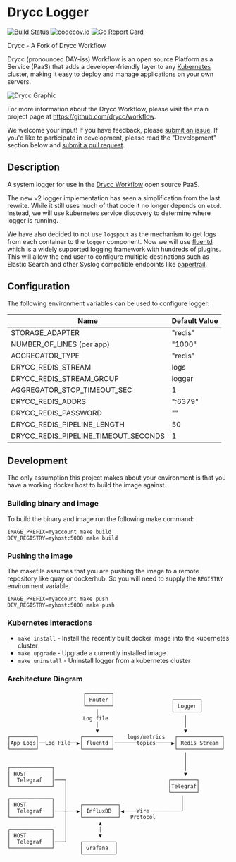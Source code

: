 
# Drycc Logger
[![Build Status](https://drone.drycc.cc/api/badges/drycc/logger/status.svg)](https://drone.drycc.cc/drycc/logger)
[![codecov.io](https://codecov.io/github/drycc/logger/coverage.svg?branch=main)](https://codecov.io/github/drycc/logger?branch=main)
[![Go Report Card](https://goreportcard.com/badge/github.com/drycc/logger)](https://goreportcard.com/report/github.com/drycc/logger)

Drycc - A Fork of Drycc Workflow

Drycc (pronounced DAY-iss) Workflow is an open source Platform as a Service (PaaS) that adds a developer-friendly layer to any [Kubernetes](http://kubernetes.io) cluster, making it easy to deploy and manage applications on your own servers.

![Drycc Graphic](https://getdrycc.blob.core.windows.net/get-drycc/drycc-graphic-small.png)

For more information about the Drycc Workflow, please visit the main project page at https://github.com/drycc/workflow.

We welcome your input! If you have feedback, please [submit an issue][issues]. If you'd like to participate in development, please read the "Development" section below and [submit a pull request][prs].

## Description
A system logger for use in the [Drycc Workflow](https://drycc.com/workflow/) open source PaaS.

The new v2 logger implementation has seen a simplification from the last rewrite. While it still uses much of that code it no longer depends on `etcd`. Instead, we will use kubernetes service discovery to determine where logger is running.

We have also decided to not use `logspout` as the mechanism to get logs from each container to the `logger` component. Now we will use [fluentd](http://fluentd.org) which is a widely supported logging framework with hundreds of plugins. This will allow the end user to configure multiple destinations such as Elastic Search and other Syslog compatible endpoints like [papertrail](http://papertrailapp.com).

## Configuration
The following environment variables can be used to configure logger:

| Name                                   | Default Value |
|----------------------------------------|---------------|
| STORAGE_ADAPTER                        | "redis"       |
| NUMBER_OF_LINES (per app)              | "1000"        |
| AGGREGATOR_TYPE                        | "redis"       |
| DRYCC_REDIS_STREAM                     | logs          |
| DRYCC_REDIS_STREAM_GROUP               | logger        |
| AGGREGATOR_STOP_TIMEOUT_SEC            | 1             |
| DRYCC_REDIS_ADDRS                      | ":6379"       |
| DRYCC_REDIS_PASSWORD                   | ""            |
| DRYCC_REDIS_PIPELINE_LENGTH            | 50            |
| DRYCC_REDIS_PIPELINE_TIMEOUT_SECONDS   | 1             |

## Development
The only assumption this project makes about your environment is that you have a working docker host to build the image against.

### Building binary and image
To build the binary and image run the following make command:

```console
IMAGE_PREFIX=myaccount make build
DEV_REGISTRY=myhost:5000 make build
```

### Pushing the image
The makefile assumes that you are pushing the image to a remote repository like quay or dockerhub. So you will need to supply the `REGISTRY` environment variable.

```console
IMAGE_PREFIX=myaccount make push
DEV_REGISTRY=myhost:5000 make push
```

### Kubernetes interactions
* `make install` - Install the recently built docker image into the kubernetes cluster
* `make upgrade` - Upgrade a currently installed image
* `make uninstall` - Uninstall logger from a kubernetes cluster

### Architecture Diagram
```
                        ┌────────┐
                        │ Router │                  ┌────────┐
                        └────────┘                  │ Logger │
                            │                       └────────┘
                        Log file                        │
                            │                           │
                            ▼                           ▼
┌────────┐             ┌─────────┐    logs/metrics   ┌──────────────┐
│App Logs│──Log File──▶│ fluentd │───────topics─────▶│ Redis Stream │
└────────┘             └─────────┘                   └──────────────┘
                                                        │
                                                        │
┌─────────────┐                                         │
│ HOST        │                                         ▼
│  Telegraf   │───┐                                ┌────────┐
└─────────────┘   │                                │Telegraf│
                  │                                └────────┘
┌─────────────┐   │                                    │
│ HOST        │   │    ┌───────────┐                   │
│  Telegraf   │───┼───▶│ InfluxDB  │◀────Wire ─────────┘
└─────────────┘   │    └───────────┘   Protocol
                  │          ▲
┌─────────────┐   │          │
│ HOST        │   │          ▼
│  Telegraf   │───┘    ┌──────────┐
└─────────────┘        │ Grafana  │
                       └──────────┘
```

[issues]: https://github.com/drycc/logger/issues
[prs]: https://github.com/drycc/logger/pulls
[v2.18]: https://github.com/drycc/workflow/releases/tag/v2.18.0
